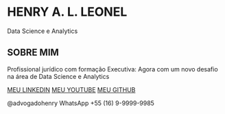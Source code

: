 <html lang="en">
  <head>  
    
<!-- Intro -->
<div class="intro">
<div class="intro-body">
	<div class="container">
		<div class="row justify-content-center">
			<div class="col-md-8">
				<h1 class="brand-heading">HENRY A. L. LEONEL</h1>
				<p class="intro-text">
					<!-- ADVOGADO - CONSULTOR - INVESTIDOR -->
					         Data Science e Analytics
				</p>
				<a href="#pageid" class="btn btn-circle page-scroll">
				<i class="fa fa-angle-double-down animated"></i>
				</a>
			</div>
		</div>
	</div>
</div>
</div>
      
<!-- About -->
<section id="pageid">
<div class="container content-section text-center">
	<div class="row justify-content-center">		
		<div class="col-md-8">
            <h2 class="d-block">SOBRE MIM</h2>
			<p>
				Profissional jurídico com formação Executiva: Agora com um novo desafio na área de Data Science e Analytics
			</p>
			<p>
				<a href="http://linkedin.com/in/henry-a-l-leonel-495b903b" target="_blank" class="btnghost"><i class="fa fa-linkedin"></i> MEU LINKEDIN</a>
				<a href="https://www.youtube.com/user/advogadohenry/" target="_blank" class="btnghost"><i class="fa fa-youtube"></i> MEU YOUTUBE</a>
				<a href="https://github.com/999999985" target="_blank" class="btnghost"><i class="fa fa-github"></i> MEU GITHUB</a>
			</p>
		</div>
	</div>
</div>
</section>
            
<!-- inject:partials/footer.html -->
<footer>
<div class="container text-center">
    <p class="credits">
		@advogadohenry
    WhatsApp +55 (16) 9-9999-9985
    </p>
</div>
</footer>
